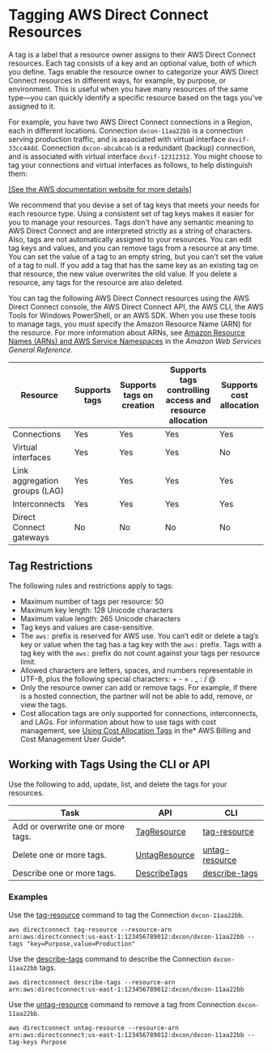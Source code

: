# Tagging AWS Direct Connect Resources<a name="using-tags"></a>

A tag is a label that a resource owner assigns to their AWS Direct Connect resources\. Each tag consists of a key and an optional value, both of which you define\. Tags enable the resource owner to categorize your AWS Direct Connect resources in different ways, for example, by purpose, or environment\. This is useful when you have many resources of the same type—you can quickly identify a specific resource based on the tags you've assigned to it\. 

For example, you have two AWS Direct Connect connections in a Region, each in different locations\. Connection `dxcon-11aa22bb` is a connection serving production traffic, and is associated with virtual interface `dxvif-33cc44dd`\. Connection `dxcon-abcabcab` is a redundant \(backup\) connection, and is associated with virtual interface `dxvif-12312312`\. You might choose to tag your connections and virtual interfaces as follows, to help distinguish them:

[\[See the AWS documentation website for more details\]](http://docs.aws.amazon.com/directconnect/latest/UserGuide/using-tags.html)

We recommend that you devise a set of tag keys that meets your needs for each resource type\. Using a consistent set of tag keys makes it easier for you to manage your resources\. Tags don't have any semantic meaning to AWS Direct Connect and are interpreted strictly as a string of characters\. Also, tags are not automatically assigned to your resources\. You can edit tag keys and values, and you can remove tags from a resource at any time\. You can set the value of a tag to an empty string, but you can't set the value of a tag to null\. If you add a tag that has the same key as an existing tag on that resource, the new value overwrites the old value\. If you delete a resource, any tags for the resource are also deleted\. 

You can tag the following AWS Direct Connect resources using the AWS Direct Connect console, the AWS Direct Connect API, the AWS CLI, the AWS Tools for Windows PowerShell, or an AWS SDK\. When you use these tools to manage tags, you must specify the Amazon Resource Name \(ARN\) for the resource\. For more information about ARNs, see [Amazon Resource Names \(ARNs\) and AWS Service Namespaces](https://docs.aws.amazon.com/general/latest/gr/aws-arns-and-namespaces.html) in the *Amazon Web Services General Reference*\.


| Resource | Supports tags | Supports tags on creation | Supports tags controlling access and resource allocation | Supports cost allocation | 
| --- | --- | --- | --- | --- | 
| Connections |  Yes | Yes | Yes | Yes | 
| Virtual interfaces |  Yes | Yes | Yes | No | 
| Link aggregation groups \(LAG\) |  Yes | Yes | Yes | Yes | 
| Interconnects | Yes | Yes | Yes | Yes | 
| Direct Connect gateways | No | No | No | No | 

## Tag Restrictions<a name="using-tags-restrictions"></a>

The following rules and restrictions apply to tags:
+ Maximum number of tags per resource: 50
+ Maximum key length: 128 Unicode characters
+ Maximum value length: 265 Unicode characters
+ Tag keys and values are case\-sensitive\.
+ The `aws:` prefix is reserved for AWS use\. You can’t edit or delete a tag’s key or value when the tag has a tag key with the `aws:` prefix\. Tags with a tag key with the `aws:` prefix do not count against your tags per resource limit\.
+ Allowed characters are letters, spaces, and numbers representable in UTF\-8, plus the following special characters: \+ \- = \. \_ : / @
+ Only the resource owner can add or remove tags\. For example, if there is a hosted connection, the partner will not be able to add, remove, or view the tags\. 
+ Cost allocation tags are only supported for connections, interconnects, and LAGs\. For information about how to use tags with cost management, see [Using Cost Allocation Tags](https://docs.aws.amazon.com/awsaccountbilling/latest/aboutv2/cost-alloc-tags.html) in the* AWS Billing and Cost Management User Guide*\.

## Working with Tags Using the CLI or API<a name="working-with-tags"></a>

Use the following to add, update, list, and delete the tags for your resources\.


| Task | API | CLI | 
| --- | --- | --- | 
| Add or overwrite one or more tags\. |  [TagResource](https://docs.aws.amazon.com/directconnect/latest/APIReference/API_TagResource.html) | [tag\-resource](https://docs.aws.amazon.com/cli/latest/reference/directconnect/tag-resource.html) | 
| Delete one or more tags\. |  [UntagResource](https://docs.aws.amazon.com/directconnect/latest/APIReference/API_UntagResource.html) | [untag\-resource](https://docs.aws.amazon.com/cli/latest/reference/directconnect/untag-resource.html) | 
| Describe one or more tags\. | [DescribeTags](https://docs.aws.amazon.com/directconnect/latest/APIReference/API_DescribeTags.html) | [describe\-tags](https://docs.aws.amazon.com/cli/latest/reference/directconnect/describe-tags.html) | 

### Examples<a name="working-with-tags-examples"></a>

Use the [tag\-resource](https://docs.aws.amazon.com/cli/latest/reference/directconnect/tag-resource.html) command to tag the Connection `dxcon-11aa22bb`\.

```
aws directconnect tag-resource --resource-arn arn:aws:directconnect:us-east-1:123456789012:dxcon/dxcon-11aa22bb --tags "key=Purpose,value=Production"
```

Use the [describe\-tags](https://docs.aws.amazon.com/cli/latest/reference/directconnect/describe-tags.html) command to describe the Connection `dxcon-11aa22bb` tags\.

```
aws directconnect describe-tags --resource-arn arn:aws:directconnect:us-east-1:123456789012:dxcon/dxcon-11aa22bb
```

Use the [untag\-resource](https://docs.aws.amazon.com/cli/latest/reference/directconnect/untag-resource.html) command to remove a tag from Connection `dxcon-11aa22bb`\.

```
aws directconnect untag-resource --resource-arn arn:aws:directconnect:us-east-1:123456789012:dxcon/dxcon-11aa22bb --tag-keys Purpose
```
